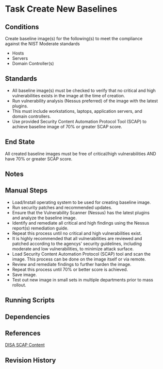# Task Create New Baselines  


## Conditions  
Create baseline image(s) for the following(s) to meet the compliance against the NIST Moderate standards  

* Hosts  
* Servers  
* Domain Controller(s)  


## Standards  
* All baseline image(s) must be checked to verify that no critical and high vulnerabilities exists in the image at the time of creation.  
* Run vulnerability analysis (Nessus preferred) of the image with the latest plugins.  
* This must include workstations, laptops, application servers, and domain controllers.  
* Use provided Security Content Automation Protocol Tool (SCAP) to achieve baseline image of 70% or greater SCAP score.  


## End State  
All created baseline images must be free of critical/high vulnerabilities AND have 70% or greater SCAP score.  


## Notes  


## Manual Steps  
* Load/Install operating system to be used for creating baseline image.  
* Run security patches and recommended updates.  
* Ensure that the Vulnerability Scanner (Nessus) has the latest plugins and analyze the baseline image.  
* Identify and remediate all critical and high findings using the Nessus report(s) remediation guide.  
* Repeat this process until no critical and high vulnerabilities exist.  
* It is highly recommended that all vulnerabilities are reviewed and patched according to the agencys' security guidelines, including moderate and low vulnerabilities, to minimize attack surface.  
* Load Security Content Automation Protocol (SCAP) tool and scan the image.  This process can be done on the image itself or via remote.  
* Review and remediate findings to further harden the image.  
* Repeat this process until 70% or better score is achieved.  
* Save image.  
* Test out new image in small sets in multiple departments prior to mass rollout.  


## Running Scripts  


## Dependencies  


## References  
[DISA SCAP Content](https://public.cyber.mil/stigs/scap/)  


## Revision History  
